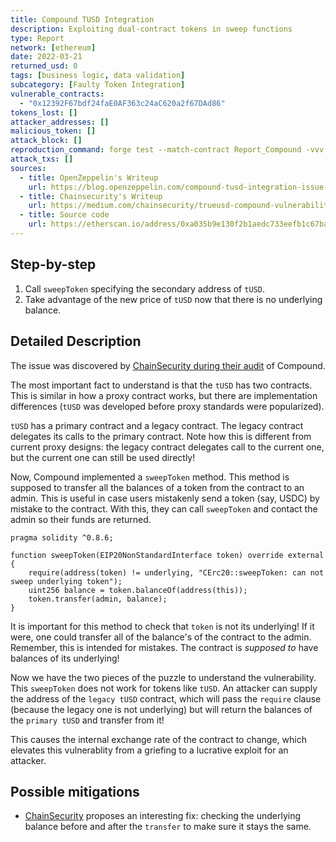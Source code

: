 ```yaml
---
title: Compound TUSD Integration
description: Exploiting dual-contract tokens in sweep functions
type: Report
network: [ethereum]
date: 2022-03-21
returned_usd: 0
tags: [business logic, data validation]
subcategory: [Faulty Token Integration]
vulnerable_contracts:
  - "0x12392F67bdf24faE0AF363c24aC620a2f67DAd86"
tokens_lost: []
attacker_addresses: []
malicious_token: []
attack_block: []
reproduction_command: forge test --match-contract Report_Compound -vvv
attack_txs: []
sources:
  - title: OpenZeppelin's Writeup
    url: https://blog.openzeppelin.com/compound-tusd-integration-issue-retrospective/
  - title: Chainsecurity's Writeup
    url: https://medium.com/chainsecurity/trueusd-compound-vulnerability-bc5b696d29e2
  - title: Source code
    url: https://etherscan.io/address/0xa035b9e130f2b1aedc733eefb1c67ba4c503491f#code
---
```


## Step-by-step

1. Call `sweepToken` specifying the secondary address of `tUSD`.
2. Take advantage of the new price of `tUSD` now that there is no underlying balance.

## Detailed Description

The issue was discovered by [ChainSecurity during their audit](https://medium.com/chainsecurity/trueusd-compound-vulnerability-bc5b696d29e2) of Compound.

The most important fact to understand is that the `tUSD` has two contracts. This is similar in how a proxy contract works, but there are implementation differences (`tUSD` was developed before proxy standards were popularized).

`tUSD` has a primary contract and a legacy contract. The legacy contract delegates its calls to the primary contract. Note how this is different from current proxy designs: the legacy contract delegates call to the current one, but the current one can still be used directly!

Now, Compound implemented a `sweepToken` method. This method is supposed to transfer all the balances of a token from the contract to an admin. This is useful in case users mistakenly send a token (say, USDC) by mistake to the contract. With this, they can call `sweepToken` and contact the admin so their funds are returned.

```solidity
pragma solidity ^0.8.6;

function sweepToken(EIP20NonStandardInterface token) override external {
    require(address(token) != underlying, "CErc20::sweepToken: can not sweep underlying token");
    uint256 balance = token.balanceOf(address(this));
    token.transfer(admin, balance);
}
```

It is important for this method to check that `token` is not its underlying! If it were, one could transfer all of the balance's of the contract to the admin. Remember, this is intended for mistakes. The contract is _supposed to_ have balances of its underlying!

Now we have the two pieces of the puzzle to understand the vulnerability. This `sweepToken` does not work for tokens like `tUSD`. An attacker can supply the address of the `legacy tUSD` contract, which will pass the `require` clause (because the legacy one is not underlying) but will return the balances of the `primary tUSD` and transfer from it!

This causes the internal exchange rate of the contract to change, which elevates this vulnerablity from a griefing to a lucrative exploit for an attacker.

## Possible mitigations

- [ChainSecurity](https://medium.com/chainsecurity/trueusd-compound-vulnerability-bc5b696d29e2) proposes an interesting fix: checking the underlying balance before and after the `transfer` to make sure it stays the same.
